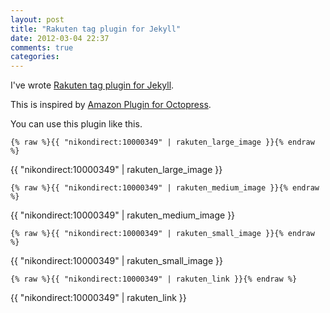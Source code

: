 ```yaml
---
layout: post
title: "Rakuten tag plugin for Jekyll"
date: 2012-03-04 22:37
comments: true
categories: 
---
```


I've wrote [Rakuten tag plugin for Jekyll](https://github.com/mizzy/jekyll-plugins/blob/master/rakuten_tag.rb).

This is inspired by [Amazon Plugin for Octopress](http://zanshin.net/2011/08/24/amazon-plugin-for-octopress/).

You can use this plugin like this.

	{% raw %}{{ "nikondirect:10000349" | rakuten_large_image }}{% endraw %}

{{ "nikondirect:10000349" | rakuten_large_image }}

	{% raw %}{{ "nikondirect:10000349" | rakuten_medium_image }}{% endraw %}

{{ "nikondirect:10000349" | rakuten_medium_image }}

	{% raw %}{{ "nikondirect:10000349" | rakuten_small_image }}{% endraw %}

{{ "nikondirect:10000349" | rakuten_small_image }}

	{% raw %}{{ "nikondirect:10000349" | rakuten_link }}{% endraw %}

{{ "nikondirect:10000349" | rakuten_link }}
